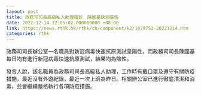 ```yaml
---
layout: post
title: 政務司司長高級私人助理確診　陳國基快測陰性
date: 2022-12-14 12:05:02.000000000 +08:00
link: https://news.rthk.hk/rthk/ch/component/k2/1679752-20221214.htm
categories: rthk
---
```


政務司司長辦公室一名職員對新冠病毒快速抗原測試呈陽性，而政務司司長陳國基每日均有進行新冠病毒快速抗原測試，結果均為陰性。

發言人說，該名職員為政務司司長高級私人助理，工作時有戴口罩及遵守有關防疫措施，最近沒有外遊紀錄，最近一次上班為昨日。相關辦公室已進行徹底清潔和消毒，並會繼續嚴格執行各項防疫措施。
